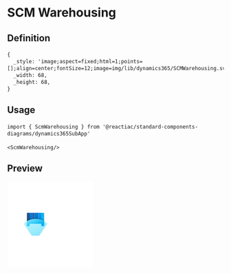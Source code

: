 # SCM Warehousing

## Definition

```
{
  _style: 'image;aspect=fixed;html=1;points=[];align=center;fontSize=12;image=img/lib/dynamics365/SCMWarehousing.svg;strokeColor=none;',
  _width: 68,
  _height: 68,
}
```

## Usage

```
import { ScmWarehousing } from '@reactiac/standard-components-diagrams/dynamics365SubApp'

<ScmWarehousing/>
```

## Preview

<img src="./scm-warehousing.png" width="200"/>

